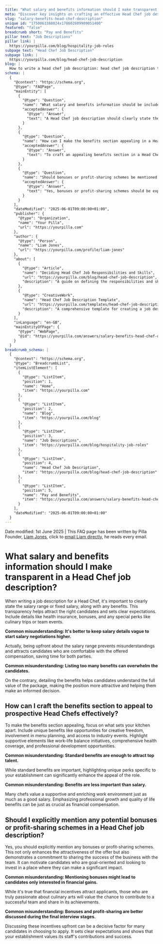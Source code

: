 ```yaml
---
title: "What salary and benefits information should I make transparent in a Head Chef job description?"
meta: "Discover key insights on crafting an effective Head Chef job description, including salary transparency, benefits, and the importance of mentioning bonuses."
slug: "salary-benefits-head-chef-description"
unique id: "1750063388024x178602809909051400"
featured: "false"
breadcrumb short: "Pay and Benefits"
pillar text: "Job Descriptions"
pillar link: |
  https://yourpilla.com/blog/hospitality-job-roles
subpage text: "Head Chef Job Description"
subpage link: |
  https://yourpilla.com/blog/head-chef-job-description
blog: |
  How to write a head chef job description: head chef job description template included.
schema: |
  {
    "@context": "https://schema.org",
    "@type": "FAQPage",
    "mainEntity": [
      {
        "@type": "Question",
        "name": "What salary and benefits information should be included in a Head Chef job description?",
        "acceptedAnswer": {
          "@type": "Answer",
          "text": "A Head Chef job description should clearly state the salary range or fixed salary, along with benefits. It's important to include health insurance, bonuses, and special perks like culinary trips or team events. Being upfront about the salary range and detailing the benefits attracts candidates who are comfortable with the compensation offered, allowing an informed decision."
        }
      },
      {
        "@type": "Question",
        "name": "How can I make the benefits section appealing in a Head Chef job description?",
        "acceptedAnswer": {
          "@type": "Answer",
          "text": "To craft an appealing benefits section in a Head Chef job description, include unique benefits such as opportunities for creative freedom and involvement in menu planning. Emphasise supportive elements like work-life balance initiatives, comprehensive health coverage, and professional development opportunities. Highlighting unique perks specific to your establishment enhances the role's appeal significantly."
        }
      },
      {
        "@type": "Question",
        "name": "Should bonuses or profit-sharing schemes be mentioned in a Head Chef job description?",
        "acceptedAnswer": {
          "@type": "Answer",
          "text": "Yes, bonuses or profit-sharing schemes should be explicitly mentioned in a Head Chef job description. This demonstrates a commitment to sharing the success of the business and can attract goal-oriented candidates interested in making a significant impact. Discussing these incentives upfront sets clear expectations and shows that your establishment values its staff's contributions."
        }
      }
    ],
    "dateModified": "2025-06-01T09:00:00+01:00",
    "publisher": {
      "@type": "Organization",
      "name": "Your Pilla",
      "url": "https://yourpilla.com"
    },
    "author": {
      "@type": "Person",
      "name": "Liam Jones",
      "url": "https://yourpilla.com/profile/liam-jones"
    },
    "about": [
      {
        "@type": "Article",
        "name": "Deciding Head Chef Job Responsibilities and Skills",
        "url": "https://yourpilla.com/blog/head-chef-job-description",
        "description": "A guide on defining the responsibilities and skills needed for a Head Chef position to ensure optimal job performance and satisfaction."
      },
      {
        "@type": "CreativeWork",
        "name": "Head Chef Job Description Template",
        "url": "https://yourpilla.com/templates/head-chef-job-description",
        "description": "A comprehensive template for creating a job description for a Head Chef, including necessary skills, responsibilities, and benefits."
      }
    ],
    "inLanguage": "en-GB",
    "mainEntityOfPage": {
      "@type": "WebPage",
      "@id": "https://yourpilla.com/answers/salary-benefits-head-chef-description"
    }
  }
breadcrumb_schema: |
  {
    "@context": "https://schema.org",
    "@type": "BreadcrumbList",
    "itemListElement": [
      {
        "@type": "ListItem",
        "position": 1,
        "name": "Home",
        "item": "https://yourpilla.com"
      },
      {
        "@type": "ListItem",
        "position": 2,
        "name": "Blog",
        "item": "https://yourpilla.com/blog"
      },
      {
        "@type": "ListItem",
        "position": 3,
        "name": "Job Descriptions",
        "item": "https://yourpilla.com/blog/hospitality-job-roles"
      },
      {
        "@type": "ListItem",
        "position": 4,
        "name": "Head Chef Job Description",
        "item": "https://yourpilla.com/blog/head-chef-job-description"
      },
      {
        "@type": "ListItem",
        "position": 5,
        "name": "Pay and Benefits",
        "item": "https://yourpilla.com/answers/salary-benefits-head-chef-description"
      }
    ],
    "dateModified": "2025-06-01T09:00:00+01:00"
  }
---
```


Date modified: 1st June 2025 | This FAQ page has been written by Pilla Founder, [Liam Jones](https://yourpilla.com/profile/liam-jones), click to [email Liam directly](https://mailto:liam@yourpilla.com), he reads every email.

# What salary and benefits information should I make transparent in a Head Chef job description?

When writing a job description for a Head Chef, it's important to clearly state the salary range or fixed salary, along with any benefits. This transparency helps attract the right candidates and sets clear expectations. Include details like health insurance, bonuses, and any special perks like culinary trips or team events.

**Common misunderstanding: It's better to keep salary details vague to start salary negotiations higher.**

Actually, being upfront about the salary range prevents misunderstandings and attracts candidates who are comfortable with the offered compensation, saving time for both parties.

**Common misunderstanding: Listing too many benefits can overwhelm the candidates.**

On the contrary, detailing the benefits helps candidates understand the full value of the package, making the position more attractive and helping them make an informed decision.

## How can I craft the benefits section to appeal to prospective Head Chefs effectively?

To make the benefits section appealing, focus on what sets your kitchen apart. Include unique benefits like opportunities for creative freedom, involvement in menu planning, and access to industry events. Highlight supportive elements like work-life balance initiatives, comprehensive health coverage, and professional development opportunities.

**Common misunderstanding: Standard benefits are enough to attract top talent.**

While standard benefits are important, highlighting unique perks specific to your establishment can significantly enhance the appeal of the role.

**Common misunderstanding: Benefits are less important than salary.**

Many chefs value a supportive and enriching work environment just as much as a good salary. Emphasizing professional growth and quality of life benefits can be just as crucial as financial compensation.

## Should I explicitly mention any potential bonuses or profit-sharing schemes in a Head Chef job description?

Yes, you should explicitly mention any bonuses or profit-sharing schemes. This not only enhances the attractiveness of the offer but also demonstrates a commitment to sharing the success of the business with the team. It can motivate candidates who are goal-oriented and looking to invest in a place where they can make a significant impact.

**Common misunderstanding: Mentioning bonuses might lead to candidates only interested in financial gains.**

While it's true that financial incentives attract applicants, those who are truly passionate about culinary arts will value the chance to contribute to a successful team and share in its achievements.

**Common misunderstanding: Bonuses and profit-sharing are better discussed during the final interview stages.**

Discussing these incentives upfront can be a decisive factor for many candidates in choosing to apply. It sets clear expectations and shows that your establishment values its staff's contributions and success.